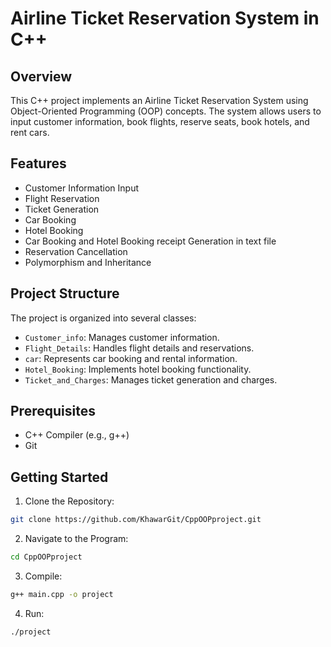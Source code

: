# Airline Ticket Reservation System in C++

## Overview

This C++ project implements an Airline Ticket Reservation System using Object-Oriented Programming (OOP) concepts. The system allows users to input customer information, book flights, reserve seats, book hotels, and rent cars.

## Features

- Customer Information Input
- Flight Reservation
- Ticket Generation
- Car Booking
- Hotel Booking
- Car Booking and Hotel Booking receipt Generation in text file
- Reservation Cancellation
- Polymorphism and Inheritance

## Project Structure

The project is organized into several classes:

- `Customer_info`: Manages customer information.
- `Flight_Details`: Handles flight details and reservations.
- `car`: Represents car booking and rental information.
- `Hotel_Booking`: Implements hotel booking functionality.
- `Ticket_and_Charges`: Manages ticket generation and charges.



## Prerequisites

- C++ Compiler (e.g., g++)
- Git
  
## Getting Started
1. Clone the Repository:
  ```bash
  git clone https://github.com/KhawarGit/CppOOPproject.git
  ```
2. Navigate to the Program:
  ```bash
  cd CppOOPproject
  ```
3. Compile:
  ```bash
  g++ main.cpp -o project
  ```
4. Run:
  ```bash
  ./project
  ```


